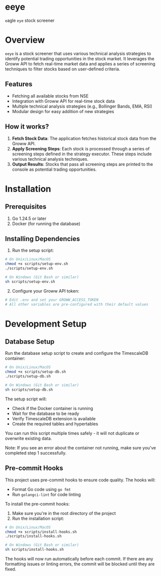 # eeye
`e`agle `eye` stock screener

# Overview

`eeye` is a stock screener that uses various technical analysis strategies to identify potential trading opportunities in the stock market. It leverages the Groww API to fetch real-time market data and applies a series of screening techniques to filter stocks based on user-defined criteria.

## Features

- Fetching all available stocks from NSE
- Integration with Groww API for real-time stock data
- Multiple technical analysis strategies (e.g., Bollinger Bands, EMA, RSI)
- Modular design for easy addition of new strategies

## How it works?

1. **Fetch Stock Data**: The application fetches historical stock data from the Groww API.
2. **Apply Screening Steps**: Each stock is processed through a series of screening steps defined in the strategy executor. These steps include various technical analysis techniques.
3. **Output Results**: Stocks that pass all screening steps are printed to the console as potential trading opportunities.

# Installation

## Prerequisites

1. Go 1.24.5 or later
2. Docker (for running the database)

## Installing Dependencies

1. Run the setup script:
```bash
# On Unix/Linux/MacOS
chmod +x scripts/setup-env.sh
./scripts/setup-env.sh

# On Windows (Git Bash or similar)
sh scripts/setup-env.sh
```

2. Configure your Groww API token:
```bash
# Edit .env and set your GROWW_ACCESS_TOKEN
# All other variables are pre-configured with their default values
```

# Development Setup

## Database Setup

Run the database setup script to create and configure the TimescaleDB container:

```bash
# On Unix/Linux/MacOS
chmod +x scripts/setup-db.sh
./scripts/setup-db.sh

# On Windows (Git Bash or similar)
sh scripts/setup-db.sh
```

The setup script will:
- Check if the Docker container is running
- Wait for the database to be ready
- Verify TimescaleDB extension is available
- Create the required tables and hypertables

You can run this script multiple times safely - it will not duplicate or overwrite existing data.

Note: If you see an error about the container not running, make sure you've completed step 1 successfully.

## Pre-commit Hooks

This project uses pre-commit hooks to ensure code quality. The hooks will:
- Format Go code using `go fmt`
- Run `golangci-lint` for code linting

To install the pre-commit hooks:

1. Make sure you're in the root directory of the project
2. Run the installation script:
```bash
# On Unix/Linux/MacOS
chmod +x scripts/install-hooks.sh
./scripts/install-hooks.sh

# On Windows (Git Bash or similar)
sh scripts/install-hooks.sh
```

The hooks will now run automatically before each commit. If there are any formatting issues or linting errors, the commit will be blocked until they are fixed.
